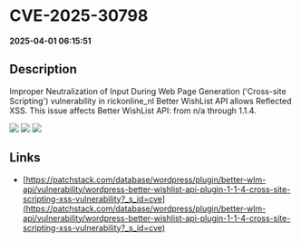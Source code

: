 # CVE-2025-30798

**2025-04-01 06:15:51**

## Description
Improper Neutralization of Input During Web Page Generation ('Cross-site Scripting') vulnerability in rickonline_nl Better WishList API allows Reflected XSS. This issue affects Better WishList API: from n/a through 1.1.4.

![](https://img.shields.io/static/v1?label=Score&message=7.1&color=red)
![](https://img.shields.io/static/v1?label=Severity&message=HIGH&color=red)
![](https://img.shields.io/static/v1?label=CWE&message=XSS&color=green)

## Links
- [https://patchstack.com/database/wordpress/plugin/better-wlm-api/vulnerability/wordpress-better-wishlist-api-plugin-1-1-4-cross-site-scripting-xss-vulnerability?_s_id=cve](https://patchstack.com/database/wordpress/plugin/better-wlm-api/vulnerability/wordpress-better-wishlist-api-plugin-1-1-4-cross-site-scripting-xss-vulnerability?_s_id=cve)
